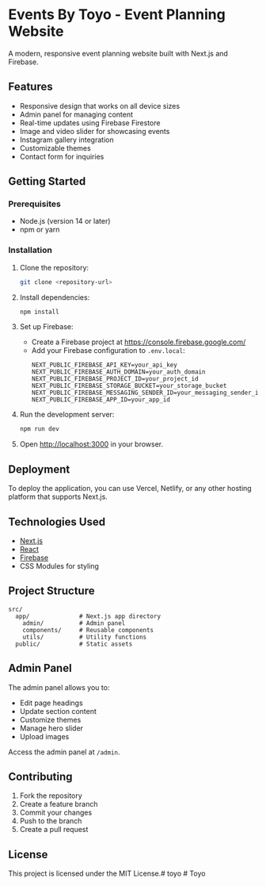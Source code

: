 # Events By Toyo - Event Planning Website

A modern, responsive event planning website built with Next.js and Firebase.

## Features

- Responsive design that works on all device sizes
- Admin panel for managing content
- Real-time updates using Firebase Firestore
- Image and video slider for showcasing events
- Instagram gallery integration
- Customizable themes
- Contact form for inquiries

## Getting Started

### Prerequisites

- Node.js (version 14 or later)
- npm or yarn

### Installation

1. Clone the repository:
   ```bash
   git clone <repository-url>
   ```

2. Install dependencies:
   ```bash
   npm install
   ```

3. Set up Firebase:
   - Create a Firebase project at https://console.firebase.google.com/
   - Add your Firebase configuration to `.env.local`:
     ```
     NEXT_PUBLIC_FIREBASE_API_KEY=your_api_key
     NEXT_PUBLIC_FIREBASE_AUTH_DOMAIN=your_auth_domain
     NEXT_PUBLIC_FIREBASE_PROJECT_ID=your_project_id
     NEXT_PUBLIC_FIREBASE_STORAGE_BUCKET=your_storage_bucket
     NEXT_PUBLIC_FIREBASE_MESSAGING_SENDER_ID=your_messaging_sender_id
     NEXT_PUBLIC_FIREBASE_APP_ID=your_app_id
     ```

4. Run the development server:
   ```bash
   npm run dev
   ```

5. Open [http://localhost:3000](http://localhost:3000) in your browser.

## Deployment

To deploy the application, you can use Vercel, Netlify, or any other hosting platform that supports Next.js.

## Technologies Used

- [Next.js](https://nextjs.org/)
- [React](https://reactjs.org/)
- [Firebase](https://firebase.google.com/)
- CSS Modules for styling

## Project Structure

```
src/
  app/              # Next.js app directory
    admin/          # Admin panel
    components/     # Reusable components
    utils/          # Utility functions
  public/           # Static assets
```

## Admin Panel

The admin panel allows you to:
- Edit page headings
- Update section content
- Customize themes
- Manage hero slider
- Upload images

Access the admin panel at `/admin`.

## Contributing

1. Fork the repository
2. Create a feature branch
3. Commit your changes
4. Push to the branch
5. Create a pull request

## License

This project is licensed under the MIT License.#   t o y o  
 #   T o y o  
 